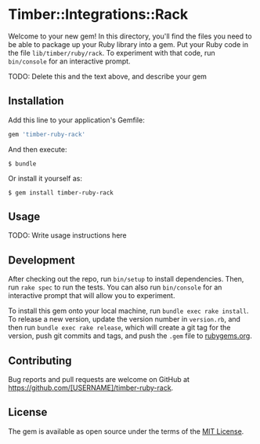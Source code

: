 # Timber::Integrations::Rack

Welcome to your new gem! In this directory, you'll find the files you need to be able to package up your Ruby library into a gem. Put your Ruby code in the file `lib/timber/ruby/rack`. To experiment with that code, run `bin/console` for an interactive prompt.

TODO: Delete this and the text above, and describe your gem

## Installation

Add this line to your application's Gemfile:

```ruby
gem 'timber-ruby-rack'
```

And then execute:

    $ bundle

Or install it yourself as:

    $ gem install timber-ruby-rack

## Usage

TODO: Write usage instructions here

## Development

After checking out the repo, run `bin/setup` to install dependencies. Then, run `rake spec` to run the tests. You can also run `bin/console` for an interactive prompt that will allow you to experiment.

To install this gem onto your local machine, run `bundle exec rake install`. To release a new version, update the version number in `version.rb`, and then run `bundle exec rake release`, which will create a git tag for the version, push git commits and tags, and push the `.gem` file to [rubygems.org](https://rubygems.org).

## Contributing

Bug reports and pull requests are welcome on GitHub at https://github.com/[USERNAME]/timber-ruby-rack.

## License

The gem is available as open source under the terms of the [MIT License](https://opensource.org/licenses/MIT).
